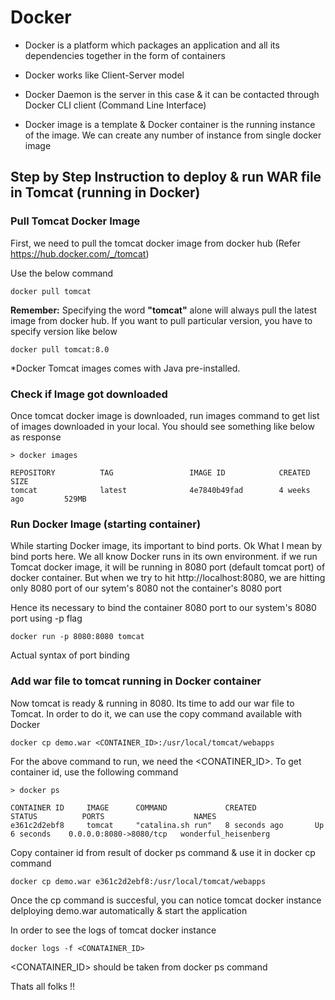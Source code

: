 # Docker 

- Docker is a platform which packages an application and all its dependencies together in the form of containers

- Docker works like Client-Server model

- Docker Daemon is the server in this case & it can be contacted through Docker CLI client (Command Line Interface)

- Docker image is a template & Docker container is the running instance of the image. We can create any number of instance from single docker image

## Step by Step Instruction to deploy & run WAR file in Tomcat (running in Docker)

### Pull Tomcat Docker Image

First, we need to pull the tomcat docker image from docker hub (Refer https://hub.docker.com/_/tomcat)

Use the below command

```
docker pull tomcat
```

**Remember:** Specifying the word **"tomcat"** alone will always pull the latest image from docker hub. If you want to pull particular version, you have to specify version like below

```
docker pull tomcat:8.0
```

*Docker Tomcat images comes with Java pre-installed.

### Check if Image got downloaded

Once tomcat docker image is downloaded, run images command to get list of images downloaded in your local. You should see something like below as response 

```
> docker images

REPOSITORY          TAG                 IMAGE ID            CREATED             SIZE
tomcat              latest              4e7840b49fad        4 weeks ago         529MB
```

### Run Docker Image (starting container)

While starting Docker image, its important to bind ports. Ok What I mean by bind ports here. We all know Docker runs in its own environment. if we run Tomcat docker image, it will be running in 8080 port (default tomcat port) of docker container. But when we try to hit http://localhost:8080, we are hitting only 8080 port of our sytem's 8080 not the container's 8080 port

Hence its necessary to bind the container 8080 port to our system's 8080 port using -p flag

```
docker run -p 8080:8080 tomcat
```

Actual syntax of port binding 

### Add war file to tomcat running in Docker container

Now tomcat is ready & running in 8080. Its time to add our war file to Tomcat. In order to do it, we can use the copy command available with Docker

```
docker cp demo.war <CONTAINER_ID>:/usr/local/tomcat/webapps
```

For the above command to run, we need the <CONATINER_ID>. To get container id, use the following command

```
> docker ps

CONTAINER ID     IMAGE      COMMAND             CREATED             STATUS          PORTS                    NAMES
e361c2d2ebf8     tomcat     "catalina.sh run"   8 seconds ago       Up 6 seconds    0.0.0.0:8080->8080/tcp   wonderful_heisenberg
```

Copy container id from result of docker ps command & use it in docker cp command

```
docker cp demo.war e361c2d2ebf8:/usr/local/tomcat/webapps
```

Once the cp command is succesful, you can notice tomcat docker instance delploying demo.war automatically & start the application

In order to see the logs of tomcat docker instance 

```
docker logs -f <CONATAINER_ID>
```

<CONATAINER_ID> should be taken from docker ps command

Thats all folks !!
